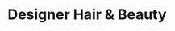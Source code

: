 ---
title: "Designer Hair & Beauty"
url: /birmingham/designer-hair-and-beauty/
shop: hairdresser
---